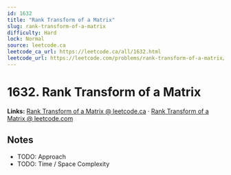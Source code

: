 ```yaml
--- 
id: 1632
title: "Rank Transform of a Matrix"
slug: rank-transform-of-a-matrix
difficulty: Hard
lock: Normal
source: leetcode.ca
leetcode_ca_url: https://leetcode.ca/all/1632.html
leetcode_url: https://leetcode.com/problems/rank-transform-of-a-matrix/
---
```


# 1632. Rank Transform of a Matrix

**Links:** [Rank Transform of a Matrix @ leetcode.ca](https://leetcode.ca/all/1632.html) · [Rank Transform of a Matrix @ leetcode.com](https://leetcode.com/problems/rank-transform-of-a-matrix/)

## Notes
- TODO: Approach
- TODO: Time / Space Complexity
